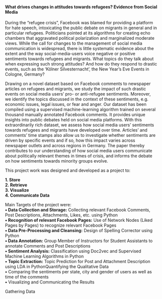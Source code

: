 #### What drives changes in attitudes towards refugees? Evidence from Social Media ####
During the “refugee crisis”, Facebook was blamed for providing a platform for hate speech, intoxicating the public debate on migrants in general and in particular refugees. Politicians pointed at its algorithms for creating echo chambers that aggravated political polarization and marginalized moderate views. While the call for changes to the management of social media communication is widespread, there is little systematic evidence about the extent and the way social-media-users voice negative or positive sentiments towards refugees and migrants. What topics do they talk about when expressing such strong attitudes? And how do they respond to drastic events, such as the ‘Kölner Silvesternacht’, the New Year’s Eve Events in Cologne, Germany?

Drawing on a novel dataset based on Facebook comments to newspaper articles on refugees and migrants, we study the impact of such drastic events on social media users’ pro- or anti-refugee sentiments. Moreover, we identify the topics discussed in the context of these sentiments, e.g. economic issues, legal issues, or fear and anger. Our dataset has been compiled using a supervised machine-learning algorithm trained on several thousand manually annotated Facebook comments. It provides unique insights into public debates held on social media platforms. With this extraordinarily rich dataset, we assess how social media users’ sentiments towards refugees and migrants have developed over time. Articles’ and comments’ time stamps also allow us to investigate whether sentiments are driven by specific events and if so, how this impact varies across newspaper outlets and across regions in Germany. The paper thereby contributes to our understanding of how social media users communicate about politically relevant themes in times of crisis, and informs the debate on how sentiments towards minority groups evolve.

This project work was designed and developed as a project to:

**1. Store**<br />
**2. Retrieve**<br />
**3. Visualize**<br />
**4. Communicate Data**

Main Targets of the project were:<br />
**•	Data Collection and Storage:** Collecting relevant Facebook Comments, Post Descriptions, Attachments, Likes, etc. using Python<br />
**• Recognition of relevant Facebook Pages:** Use of Network Nodes (Liked Pages by Pages) to recognize relevant Facebook Pages<br />
**• Data Pre-Processing and Cleansing:** Design of Spelling Corrector using Python<br />
**• Data Annotation:** Group Member of Instructors for Student Assistants to annotate Comments and Post Descriptions<br />
**• Sentiment Analysis:** Classification using Doc2vec and Supervised Machine Learning Algorithms in Python<br />
**• Topic Extraction:** Topic Prediction for Post and Attachment Description using LDA in PythonQuantifying the Qualitative Data<br />
**•**	Comparing the sentiments per state, city and gender of users as well as time of the comments<br />
**•**	Visualizing and Communicating the Results

Gathering Data<h4 />
